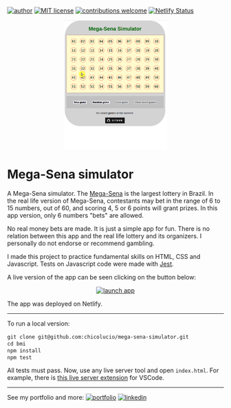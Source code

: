 [![author](https://img.shields.io/badge/Author-Francisco&nbsp;Bustamante-red.svg)](https://www.linkedin.com/in/flsbustamante/)
[![MIT license](https://img.shields.io/badge/License-MIT-yellow.svg)](LICENSE)
[![contributions welcome](https://img.shields.io/badge/Contributions-Welcome-brightgreen.svg?style=flat)](https://github.com/chicolucio/mega-sena-simulator/issues)
[![Netlify Status](https://api.netlify.com/api/v1/badges/cd73ced2-3fe0-4c5d-b97a-e881295483f7/deploy-status)](https://app.netlify.com/sites/mega-sena-simulator/deploys)

<p align="center">
<img src="https://github.com/chicolucio/mega-sena-simulator/blob/master/readme_featured_image.gif?raw=true" alt="featured image" height="300px">
</p>

# Mega-Sena simulator

A Mega-Sena simulator. The [Mega-Sena](https://en.wikipedia.org/wiki/Mega-Sena) is the largest lottery in Brazil.
In the real life version of Mega-Sena, contestants may bet in the range of 6 to 15 numbers, out of 60, and scoring 4, 5
or 6 points will grant prizes. In this app version, only 6 numbers "bets" are allowed.

No real money bets are made. It is just a simple app for fun. There is no relation between this app and the real life
lottery and its organizers. I personally do not endorse or recommend gambling.

I made this project to practice fundamental skills on HTML, CSS and Javascript.
Tests on Javascript code were made with [Jest](https://jestjs.io/).

A live version of the app can be seen clicking on the button below:

<p align="center">
<a href="https://mega-sena-simulator.netlify.app/" target="_blank">
    <img src="https://img.shields.io/badge/-Launch%20app-00C7B7?style=for-the-badge&logo=netlify&logoColor=white" alt="launch app" target="_blank"></a> 
</p>

The app was deployed on Netlify.


---

To run a local version:

```
git clone git@github.com:chicolucio/mega-sena-simulator.git
cd bmi
npm install
npm test
```

All tests must pass. Now, use any live server tool and open `index.html`.
For example, there
is [this live server extension](https://marketplace.visualstudio.com/items?itemName=ritwickdey.LiveServer) for VSCode.

---

See my portfolio and more:
[![portfolio](https://img.shields.io/badge/portfolio-00A98F?style=for-the-badge&logo=About.me&logoColor=white)](https://franciscobustamante.com.br)
[![linkedin](https://img.shields.io/badge/-LinkedIn-%230077B5?style=for-the-badge&logo=linkedin&logoColor=white)](https://www.linkedin.com/in/flsbustamante/)

